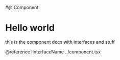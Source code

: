 #@ Component

# Hello world

this is the component docs with interfaces and stuff

@reference IInterfaceName ../component.tsx

